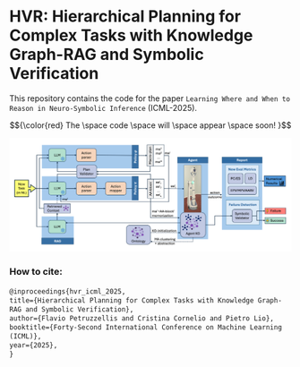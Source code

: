 # HVR: Hierarchical Planning for Complex Tasks with Knowledge Graph-RAG and Symbolic Verification

This repository contains the code for the paper ``Learning Where and When to Reason in Neuro-Symbolic Inference`` (ICML-2025).

$${\color{red} The \space code \space will \space appear \space soon! }$$

<p align="center">
<img src="varie/system_git.png">
</p>


### How to cite:

```
@inproceedings{hvr_icml_2025,
title={Hierarchical Planning for Complex Tasks with Knowledge Graph-RAG and Symbolic Verification},
author={Flavio Petruzzellis and Cristina Cornelio and Pietro Lio},
booktitle={Forty-Second International Conference on Machine Learning (ICML)},
year={2025},
}
```

